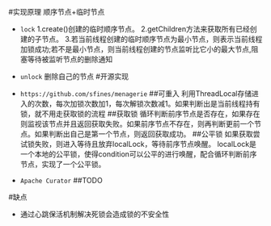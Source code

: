 #实现原理
    顺序节点+临时节点
- `lock`
    1.create()创建的临时顺序节点。
    2.getChildren方法来获取所有已经创建的子节点。
    3.若当前线程创建的临时顺序节点为最小节点，则表示当前线程加锁成功;若不是最小节点，则当前线程创建的节点监听比它小的最大节点,阻塞等待被监听节点的删除通知
- `unlock`
    删除自己的节点 
#开源实现
- `https://github.com/sfines/menagerie`
##可重入
    利用ThreadLocal存储进入的次数，每次加锁次数加1，每次解锁次数减1。如果判断出是当前线程持有锁，就不用走获取锁的流程
##获取锁
    循环判断前序节点是否存在，如果存在则监视该节点并且返回获取失败。如果前序节点不存在，则再判断更前一个节点。如果判断出自己是第一个节点，则返回获取成功。
##公平锁
    如果获取尝试锁失败，则进入等待且放弃localLock，等待前序节点唤醒。
    localLock是一个本地的公平锁，使得condition可以公平的进行唤醒，配合循环判断前序节点，实现了一个公平锁。

- `Apache Curator`
##TODO

#缺点
- 通过心跳保活机制解决死锁会造成锁的不安全性